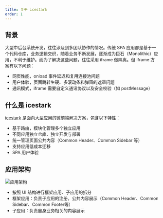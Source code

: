 ```yaml
---
title: 关于 icestark
order: 1
---
```


## 背景

大型中后台系统开发，往往涉及到多团队协作的情况。传统 SPA 应用都是基于一个代码仓库，业务逻辑交织，随着业务不断发展，逐渐成为巨石（Monolithic）应用，不利于维护。而为了解决这些问题，往往采用 iframe 做隔离。但 iframe 方案有以下问题：

- 网页性能，onload 事件延迟和复用连接池问题
- 用户体验，页面跳转生硬、多滚动条和弹窗的遮罩问题
- 通讯模式，iframe 需要自定义通讯协议以及安全校验（如 postMessage）

## 什么是 icestark

[icestark](https://github.com/ice-lab/icestark) 是面向大型应用的微前端解决方案，包含以下特性：

- 基于路由，模块化管理多个独立应用
- 不同应用独立仓库、独立开发与部署
- 统一管理页面公共内容（Common Header、Common Sidebar 等）
- 支持应用低成本迁移
- SPA 用户体验

## 应用架构

![应用架构](https://img.alicdn.com/tfs/TB1bvbieEY1gK0jSZFMXXaWcVXa-1421-1416.png)

- 按照 UI 结构进行框架应用、子应用的拆分
- 框架应用：负责子应用的注册，公共内容展示（Common Header、Common Sidebar、Common Footer等）
- 子应用：负责自身业务相关的内容展示
